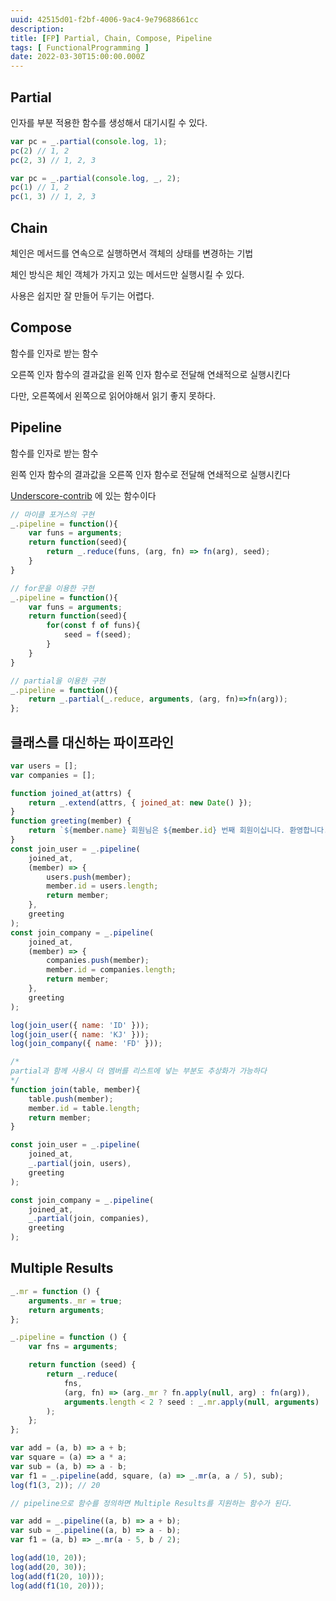 ```yaml
---
uuid: 42515d01-f2bf-4006-9ac4-9e79688661cc
description: 
title: [FP] Partial, Chain, Compose, Pipeline
tags: [ FunctionalProgramming ]
date: 2022-03-30T15:00:00.000Z
---
```









## Partial

인자를 부분 적용한 함수를 생성해서 대기시킬 수 있다.

```jsx
var pc = _.partial(console.log, 1);
pc(2) // 1, 2
pc(2, 3) // 1, 2, 3

var pc = _.partial(console.log, _, 2);
pc(1) // 1, 2
pc(1, 3) // 1, 2, 3
```

## Chain

체인은 메서드를 연속으로 실행하면서 객체의 상태를 변경하는 기법

체인 방식은 체인 객체가 가지고 있는 메서드만 실행시킬 수 있다.

사용은 쉽지만 잘 만들어 두기는 어렵다.

## Compose

함수를 인자로 받는 함수

오른쪽 인자 함수의 결과값을 왼쪽 인자 함수로 전달해 연쇄적으로 실행시킨다

다만, 오른쪽에서 왼쪽으로 읽어야해서 읽기 좋지 못하다.

## Pipeline

함수를 인자로 받는 함수

왼쪽 인자 함수의 결과값을 오른쪽 인자 함수로 전달해 연쇄적으로 실행시킨다

[Underscore-contrib](https://www.npmjs.com/package/underscore-contrib) 에 있는 함수이다

```jsx
// 마이클 포거스의 구현
_.pipeline = function(){
	var funs = arguments;
	return function(seed){
		return _.reduce(funs, (arg, fn) => fn(arg), seed);
	}
}

// for문을 이용한 구현
_.pipeline = function(){
	var funs = arguments;
	return function(seed){
		for(const f of funs){
			seed = f(seed);
		}
	}
}

// partial을 이용한 구현
_.pipeline = function(){
	return _.partial(_.reduce, arguments, (arg, fn)=>fn(arg));
};
```

## 클래스를 대신하는 파이프라인

```jsx
var users = [];
var companies = [];

function joined_at(attrs) {
    return _.extend(attrs, { joined_at: new Date() });
}
function greeting(member) {
    return `${member.name} 회원님은 ${member.id} 번째 회원이십니다. 환영합니다.`;
}
const join_user = _.pipeline(
    joined_at,
    (member) => {
        users.push(member);
        member.id = users.length;
        return member;
    },
    greeting
);
const join_company = _.pipeline(
    joined_at,
    (member) => {
        companies.push(member);
        member.id = companies.length;
        return member;
    },
    greeting
);

log(join_user({ name: 'ID' }));
log(join_user({ name: 'KJ' }));
log(join_company({ name: 'FD' }));

/*
partial과 함께 사용시 더 멤버를 리스트에 넣는 부분도 추상화가 가능하다
*/
function join(table, member){
	table.push(member);
	member.id = table.length;
	return member;
}

const join_user = _.pipeline(
    joined_at,
    _.partial(join, users),
    greeting
);

const join_company = _.pipeline(
    joined_at,
    _.partial(join, companies),
    greeting
);
```

## Multiple Results

```jsx
_.mr = function () {
    arguments._mr = true;
    return arguments;
};

_.pipeline = function () {
    var fns = arguments;

    return function (seed) {
        return _.reduce(
            fns,
            (arg, fn) => (arg._mr ? fn.apply(null, arg) : fn(arg)),
            arguments.length < 2 ? seed : _.mr.apply(null, arguments)
        );
    };
};

var add = (a, b) => a + b;
var square = (a) => a * a;
var sub = (a, b) => a - b;
var f1 = _.pipeline(add, square, (a) => _.mr(a, a / 5), sub);
log(f1(3, 2)); // 20

// pipeline으로 함수를 정의하면 Multiple Results를 지원하는 함수가 된다.

var add = _.pipeline((a, b) => a + b);
var sub = _.pipeline((a, b) => a - b);
var f1 = (a, b) => _.mr(a - 5, b / 2);

log(add(10, 20));
log(add(20, 30));
log(add(f1(20, 10)));
log(add(f1(10, 20)));
```